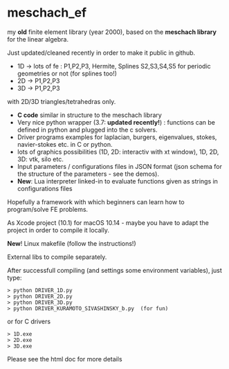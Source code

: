 # meschach_ef
my **old** finite element library (year 2000), based on the **meschach library** for the linear algebra.

Just updated/cleaned recently in order to make it public in github.

- 1D -> lots of fe : P1,P2,P3, Hermite, Splines S2,S3,S4,S5  for periodic geometries or not (for splines too!)
- 2D -> P1,P2,P3
- 3D -> P1,P2,P3

with 2D/3D triangles/tetrahedras only.

- **C code** similar in structure to the meschach library
- Very nice python wrapper (3.7: **updated recently!**) : functions can be defined in python and plugged into the c solvers.
- Driver programs examples for laplacian, burgers, eigenvalues, stokes, navier-stokes etc. in C or python.
- lots of graphics possibilities (1D, 2D: interactiv with xt window), 1D, 2D, 3D: vtk, silo etc.
- Input parameters / configurations files in JSON format (json schema for the structure of the parameters - see the demos).
- **New**: Lua interpreter linked-in to evaluate functions given as strings in configurations files

Hopefully a framework with which beginners can learn how to program/solve FE problems.

As Xcode project (10.1) for macOS 10.14 - maybe you have to adapt the project in order to compile it locally.

**New**! Linux makefile (follow the instructions!)

External libs to compile separately. 

After successfull compiling (and settings some environment variables), just type:
```
> python DRIVER_1D.py
> python DRIVER_2D.py
> python DRIVER_3D.py
> python DRIVER_KURAMOTO_SIVASHINSKY_b.py  (for fun)
```

or for C drivers
```
> 1D.exe
> 2D.exe
> 3D.exe
```

Please see the html doc for more details
